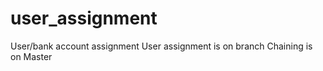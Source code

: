 # user_assignment
User/bank account assignment
 User assignment is on branch
 Chaining is on Master
